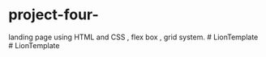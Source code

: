 # project-four-
landing page  using HTML and CSS , flex box , grid system.
#   L i o n T e m p l a t e  
 #   L i o n T e m p l a t e  
 